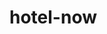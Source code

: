 # hotel-now

<!--   <% hotels.forEach(function(x) { %>
    <div class="hotel">
      <div>Results:
      <ul>
        <li>Hotel Location: <%= x.location %></li>
        <li>Check-in: <%= x.check_in %></li>
        <li>Check-out: <%= x.check_out %></li>
      </ul>
      </div>
    </div>
  <% }) %>
  <a href="/">Search Again</a> -->

